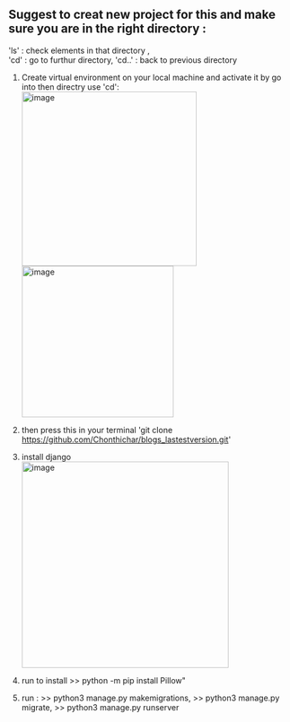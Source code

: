 

## Suggest to creat new project for this and make sure you are in the right directory : 
'ls' : check elements in that directory ,  
'cd' : go to furthur directory, 
'cd..' : back to previous directory

1) Create virtual environment on your local machine and activate it by go into then directry use 'cd':
   <img width="311" alt="image" src="https://github.com/Chonthichar/blogs_lastestversion/assets/84187224/6283df56-6061-4949-b6c5-48a9c58ddac9">
   <img width="270" alt="image" src="https://github.com/Chonthichar/blogs_lastestversion/assets/84187224/b121b215-5c7d-4f52-bfd0-f5859989c046">


2) then press this in your terminal 'git clone https://github.com/Chonthichar/blogs_lastestversion.git'
3) install django
   <br>
   <img width="368" alt="image" src="https://github.com/Chonthichar/blogs_lastestversion/assets/84187224/5a1ebd98-2568-442b-bb7b-8ec35a17fc75">
4) run to install >> python -m pip install Pillow"
5) run : >> python3 manage.py makemigrations, >> python3 manage.py migrate, >> python3 manage.py runserver


